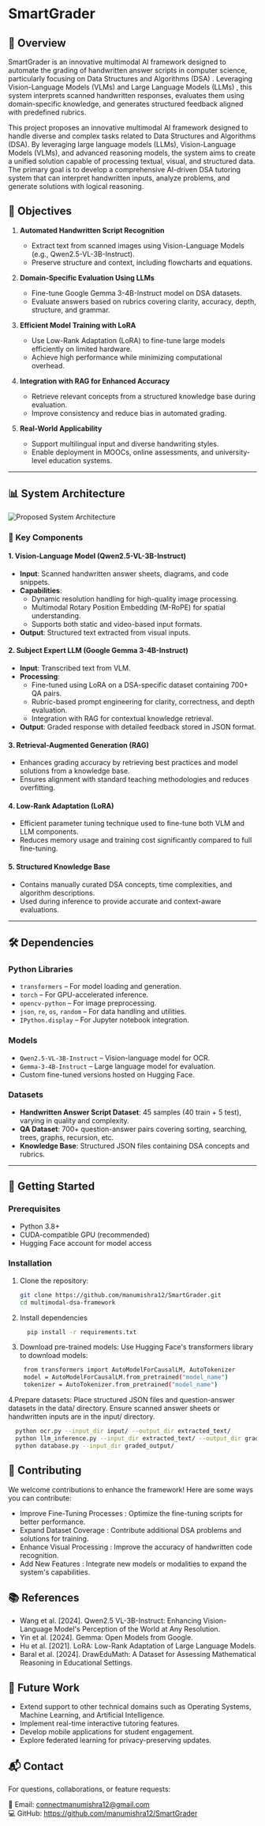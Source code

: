 # SmartGrader

## 🌟 Overview

SmartGrader is an innovative multimodal AI framework designed to automate the grading of handwritten answer scripts in computer science, particularly focusing on Data Structures and Algorithms (DSA) . Leveraging Vision-Language Models (VLMs) and Large Language Models (LLMs) , this system interprets scanned handwritten responses, evaluates them using domain-specific knowledge, and generates structured feedback aligned with predefined rubrics.

This project proposes an innovative multimodal AI framework designed to handle diverse and complex tasks related to Data Structures and Algorithms (DSA). By leveraging large language models (LLMs), Vision-Language Models (VLMs), and advanced reasoning models, the system aims to create a unified solution capable of processing textual, visual, and structured data. The primary goal is to develop a comprehensive AI-driven DSA tutoring system that can interpret handwritten inputs, analyze problems, and generate solutions with logical reasoning.

## 🎯 Objectives

1. **Automated Handwritten Script Recognition**
   - Extract text from scanned images using Vision-Language Models (e.g., Qwen2.5-VL-3B-Instruct).
   - Preserve structure and context, including flowcharts and equations.

2. **Domain-Specific Evaluation Using LLMs**
   - Fine-tune Google Gemma 3-4B-Instruct model on DSA datasets.
   - Evaluate answers based on rubrics covering clarity, accuracy, depth, structure, and grammar.

3. **Efficient Model Training with LoRA**
   - Use Low-Rank Adaptation (LoRA) to fine-tune large models efficiently on limited hardware.
   - Achieve high performance while minimizing computational overhead.

4. **Integration with RAG for Enhanced Accuracy**
   - Retrieve relevant concepts from a structured knowledge base during evaluation.
   - Improve consistency and reduce bias in automated grading.

5. **Real-World Applicability**
   - Support multilingual input and diverse handwriting styles.
   - Enable deployment in MOOCs, online assessments, and university-level education systems.

---

## 📊 System Architecture

![Proposed System Architecture](https://github.com/manumishra12/SmartGrader/blob/main/assets/architecture.png)

### 🔧 Key Components

#### 1. **Vision-Language Model (Qwen2.5-VL-3B-Instruct)**
- **Input**: Scanned handwritten answer sheets, diagrams, and code snippets.
- **Capabilities**:
  - Dynamic resolution handling for high-quality image processing.
  - Multimodal Rotary Position Embedding (M-RoPE) for spatial understanding.
  - Supports both static and video-based input formats.
- **Output**: Structured text extracted from visual inputs.

#### 2. **Subject Expert LLM (Google Gemma 3-4B-Instruct)**
- **Input**: Transcribed text from VLM.
- **Processing**:
  - Fine-tuned using LoRA on a DSA-specific dataset containing 700+ QA pairs.
  - Rubric-based prompt engineering for clarity, correctness, and depth evaluation.
  - Integration with RAG for contextual knowledge retrieval.
- **Output**: Graded response with detailed feedback stored in JSON format.

#### 3. **Retrieval-Augmented Generation (RAG)**
- Enhances grading accuracy by retrieving best practices and model solutions from a knowledge base.
- Ensures alignment with standard teaching methodologies and reduces overfitting.

#### 4. **Low-Rank Adaptation (LoRA)**
- Efficient parameter tuning technique used to fine-tune both VLM and LLM components.
- Reduces memory usage and training cost significantly compared to full fine-tuning.

#### 5. **Structured Knowledge Base**
- Contains manually curated DSA concepts, time complexities, and algorithm descriptions.
- Used during inference to provide accurate and context-aware evaluations.

---

## 🛠️ Dependencies

### Python Libraries
- `transformers` – For model loading and generation.
- `torch` – For GPU-accelerated inference.
- `opencv-python` – For image preprocessing.
- `json`, `re`, `os`, `random` – For data handling and utilities.
- `IPython.display` – For Jupyter notebook integration.

### Models
- `Qwen2.5-VL-3B-Instruct` – Vision-language model for OCR.
- `Gemma-3-4B-Instruct` – Large language model for evaluation.
- Custom fine-tuned versions hosted on Hugging Face.

### Datasets
- **Handwritten Answer Script Dataset**: 45 samples (40 train + 5 test), varying in quality and complexity.
- **QA Dataset**: 700+ question-answer pairs covering sorting, searching, trees, graphs, recursion, etc.
- **Knowledge Base**: Structured JSON files containing DSA concepts and rubrics.

---

## 🚀 Getting Started

### Prerequisites
- Python 3.8+
- CUDA-compatible GPU (recommended)
- Hugging Face account for model access

### Installation

1. Clone the repository:
   ```bash
   git clone https://github.com/manumishra12/SmartGrader.git
   cd multimodal-dsa-framework
   ```

2. Install dependencies
   ```bash
     pip install -r requirements.txt
   ```

3. Download pre-trained models:
   Use Hugging Face's transformers library to download models:
   ```bash
    from transformers import AutoModelForCausalLM, AutoTokenizer
    model = AutoModelForCausalLM.from_pretrained("model_name")
    tokenizer = AutoTokenizer.from_pretrained("model_name")
   ```

4.Prepare datasets:
  Place structured JSON files and question-answer datasets in the data/ directory.
  Ensure scanned answer sheets or handwritten inputs are in the input/ directory.
  
   ```bash
     python ocr.py --input_dir input/ --output_dir extracted_text/
     python llm_inference.py --input_dir extracted_text/ --output_dir graded_output/
     python database.py --input_dir graded_output/
   ```

## 🧩 Contributing
We welcome contributions to enhance the framework! Here are some ways you can contribute:

- Improve Fine-Tuning Processes : Optimize the fine-tuning scripts for better performance.
- Expand Dataset Coverage : Contribute additional DSA problems and solutions for training.
- Enhance Visual Processing : Improve the accuracy of handwritten code recognition.
- Add New Features : Integrate new models or modalities to expand the system's capabilities.

##  📚 References
- Wang et al. [2024]. Qwen2.5 VL-3B-Instruct: Enhancing Vision-Language Model's Perception of the World at Any Resolution.
- Yin et al. [2024]. Gemma: Open Models from Google.
- Hu et al. [2021]. LoRA: Low-Rank Adaptation of Large Language Models.
- Baral et al. [2024]. DrawEduMath: A Dataset for Assessing Mathematical Reasoning in Educational Settings.
  
## 📌 Future Work
- Extend support to other technical domains such as Operating Systems, Machine Learning, and Artificial Intelligence.
- Implement real-time interactive tutoring features.
- Develop mobile applications for student engagement.
- Explore federated learning for privacy-preserving updates.

## 📬 Contact
For questions, collaborations, or feature requests:

📧 Email: connectmanumishra12@gmail.com <br />
💻 GitHub: https://github.com/manumishra12/SmartGrader
